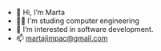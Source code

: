 - 👋 Hi, I’m Marta
- :technologist: I'm studing computer engineering
- 👀 I’m interested in software development.
- 📫 martajimpac@gmail.com
